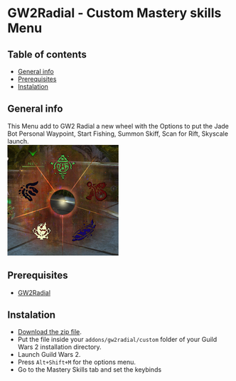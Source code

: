 # GW2Radial - Custom Mastery skills Menu
## Table of contents
* [General info](#general-info)
* [Prerequisites](#prerequisites)
* [Instalation](#instalation)

## General info
This Menu add to GW2 Radial a new wheel with the Options to put the Jade Bot Personal Waypoint, Start Fishing, Summon Skiff, Scan for Rift, Skyscale launch.\
![BEOD Menu](/readme_images/mastery_skills_wheel.png)

## Prerequisites
* [GW2Radial](https://github.com/Friendly0Fire/GW2Radial)

## Instalation
* [Download the zip file](https://github.com/Rendannor/GW2Radial-Custom-EOD-Menu/releases).
* Put the file inside your ```addons/gw2radial/custom``` folder of your Guild Wars 2 installation directory.
* Launch Guild Wars 2.
* Press ```Alt+Shift+M``` for the options menu.
* Go to the Mastery Skills tab and set the keybinds